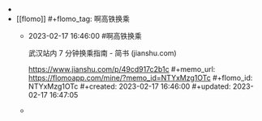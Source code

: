 -
- [[flomo]]
  #+flomo_tag: 啊高铁换乘
	- 2023-02-17 16:46:00
	   #啊高铁换乘
	  
	  武汉站内 7 分钟换乘指南 - 简书 (jianshu.com)
	  
	  https://www.jianshu.com/p/49cd917c2b1c
	  #+memo_url: https://flomoapp.com/mine/?memo_id=NTYxMzg1OTc
	  #+flomo_id: NTYxMzg1OTc
	  #+created: 2023-02-17 16:46:00
	  #+updated: 2023-02-17 16:47:05
	-